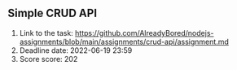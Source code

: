 ## Simple CRUD API

1. Link to the task: https://github.com/AlreadyBored/nodejs-assignments/blob/main/assignments/crud-api/assignment.md
2. Deadline date: 2022-06-19 23:59
3. Score score: 202
